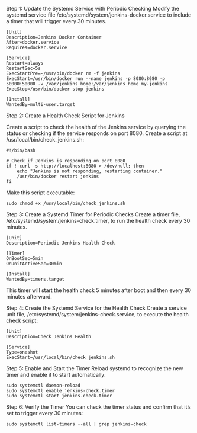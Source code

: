 
Step 1: Update the Systemd Service with Periodic Checking
Modify the systemd service file /etc/systemd/system/jenkins-docker.service to include a timer that will trigger every 30 minutes.

```
[Unit]
Description=Jenkins Docker Container
After=docker.service
Requires=docker.service

[Service]
Restart=always
RestartSec=5s
ExecStartPre=-/usr/bin/docker rm -f jenkins
ExecStart=/usr/bin/docker run --name jenkins -p 8080:8080 -p 50000:50000 -v /var/jenkins_home:/var/jenkins_home my-jenkins
ExecStop=/usr/bin/docker stop jenkins

[Install]
WantedBy=multi-user.target
```

Step 2: Create a Health Check Script for Jenkins

Create a script to check the health of the Jenkins service by querying the status or checking if the service responds on port 8080.
Create a script at /usr/local/bin/check_jenkins.sh:


```
#!/bin/bash

# Check if Jenkins is responding on port 8080
if ! curl -s http://localhost:8080 > /dev/null; then
    echo "Jenkins is not responding, restarting container."
    /usr/bin/docker restart jenkins
fi
```

Make this script executable:

```
sudo chmod +x /usr/local/bin/check_jenkins.sh
```

Step 3: Create a Systemd Timer for Periodic Checks
Create a timer file, /etc/systemd/system/jenkins-check.timer, to run the health check every 30 minutes.

```
[Unit]
Description=Periodic Jenkins Health Check

[Timer]
OnBootSec=5min
OnUnitActiveSec=30min

[Install]
WantedBy=timers.target
```

This timer will start the health check 5 minutes after boot and then every 30 minutes afterward.

Step 4: Create the Systemd Service for the Health Check
Create a service unit file, /etc/systemd/system/jenkins-check.service, to execute the health check script:

```
[Unit]
Description=Check Jenkins Health

[Service]
Type=oneshot
ExecStart=/usr/local/bin/check_jenkins.sh
```

Step 5: Enable and Start the Timer
Reload systemd to recognize the new timer and enable it to start automatically:

```
sudo systemctl daemon-reload
sudo systemctl enable jenkins-check.timer
sudo systemctl start jenkins-check.timer
```

Step 6: Verify the Timer
You can check the timer status and confirm that it’s set to trigger every 30 minutes:

```
sudo systemctl list-timers --all | grep jenkins-check
